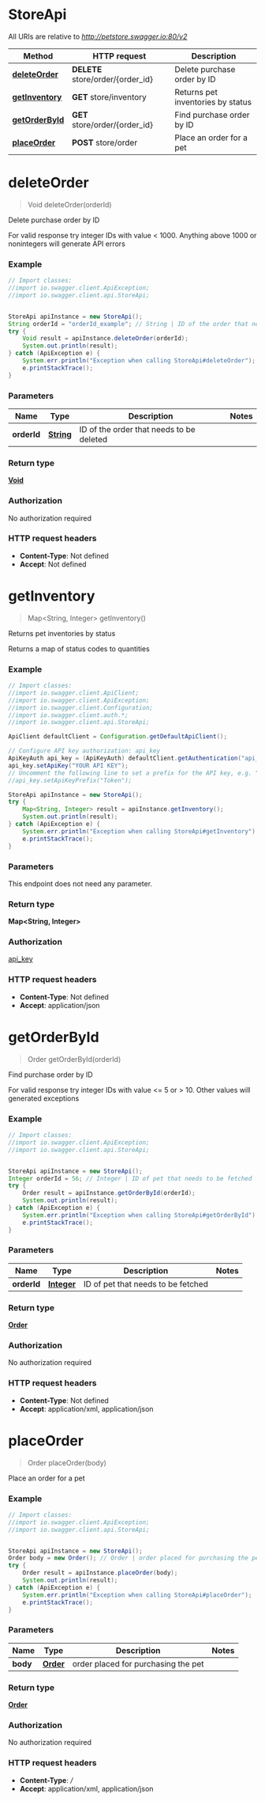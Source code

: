 # StoreApi

All URIs are relative to *http://petstore.swagger.io:80/v2*

Method | HTTP request | Description
------------- | ------------- | -------------
[**deleteOrder**](StoreApi.md#deleteOrder) | **DELETE** store/order/{order_id} | Delete purchase order by ID
[**getInventory**](StoreApi.md#getInventory) | **GET** store/inventory | Returns pet inventories by status
[**getOrderById**](StoreApi.md#getOrderById) | **GET** store/order/{order_id} | Find purchase order by ID
[**placeOrder**](StoreApi.md#placeOrder) | **POST** store/order | Place an order for a pet

<a name="deleteOrder"></a>
# **deleteOrder**
> Void deleteOrder(orderId)

Delete purchase order by ID

For valid response try integer IDs with value &lt; 1000. Anything above 1000 or nonintegers will generate API errors

### Example
```java
// Import classes:
//import io.swagger.client.ApiException;
//import io.swagger.client.api.StoreApi;


StoreApi apiInstance = new StoreApi();
String orderId = "orderId_example"; // String | ID of the order that needs to be deleted
try {
    Void result = apiInstance.deleteOrder(orderId);
    System.out.println(result);
} catch (ApiException e) {
    System.err.println("Exception when calling StoreApi#deleteOrder");
    e.printStackTrace();
}
```

### Parameters

Name | Type | Description  | Notes
------------- | ------------- | ------------- | -------------
 **orderId** | [**String**](.md)| ID of the order that needs to be deleted |

### Return type

[**Void**](.md)

### Authorization

No authorization required

### HTTP request headers

 - **Content-Type**: Not defined
 - **Accept**: Not defined

<a name="getInventory"></a>
# **getInventory**
> Map&lt;String, Integer&gt; getInventory()

Returns pet inventories by status

Returns a map of status codes to quantities

### Example
```java
// Import classes:
//import io.swagger.client.ApiClient;
//import io.swagger.client.ApiException;
//import io.swagger.client.Configuration;
//import io.swagger.client.auth.*;
//import io.swagger.client.api.StoreApi;

ApiClient defaultClient = Configuration.getDefaultApiClient();

// Configure API key authorization: api_key
ApiKeyAuth api_key = (ApiKeyAuth) defaultClient.getAuthentication("api_key");
api_key.setApiKey("YOUR API KEY");
// Uncomment the following line to set a prefix for the API key, e.g. "Token" (defaults to null)
//api_key.setApiKeyPrefix("Token");

StoreApi apiInstance = new StoreApi();
try {
    Map<String, Integer> result = apiInstance.getInventory();
    System.out.println(result);
} catch (ApiException e) {
    System.err.println("Exception when calling StoreApi#getInventory");
    e.printStackTrace();
}
```

### Parameters
This endpoint does not need any parameter.

### Return type

**Map&lt;String, Integer&gt;**

### Authorization

[api_key](../README.md#api_key)

### HTTP request headers

 - **Content-Type**: Not defined
 - **Accept**: application/json

<a name="getOrderById"></a>
# **getOrderById**
> Order getOrderById(orderId)

Find purchase order by ID

For valid response try integer IDs with value &lt;&#x3D; 5 or &gt; 10. Other values will generated exceptions

### Example
```java
// Import classes:
//import io.swagger.client.ApiException;
//import io.swagger.client.api.StoreApi;


StoreApi apiInstance = new StoreApi();
Integer orderId = 56; // Integer | ID of pet that needs to be fetched
try {
    Order result = apiInstance.getOrderById(orderId);
    System.out.println(result);
} catch (ApiException e) {
    System.err.println("Exception when calling StoreApi#getOrderById");
    e.printStackTrace();
}
```

### Parameters

Name | Type | Description  | Notes
------------- | ------------- | ------------- | -------------
 **orderId** | [**Integer**](.md)| ID of pet that needs to be fetched |

### Return type

[**Order**](Order.md)

### Authorization

No authorization required

### HTTP request headers

 - **Content-Type**: Not defined
 - **Accept**: application/xml, application/json

<a name="placeOrder"></a>
# **placeOrder**
> Order placeOrder(body)

Place an order for a pet

### Example
```java
// Import classes:
//import io.swagger.client.ApiException;
//import io.swagger.client.api.StoreApi;


StoreApi apiInstance = new StoreApi();
Order body = new Order(); // Order | order placed for purchasing the pet
try {
    Order result = apiInstance.placeOrder(body);
    System.out.println(result);
} catch (ApiException e) {
    System.err.println("Exception when calling StoreApi#placeOrder");
    e.printStackTrace();
}
```

### Parameters

Name | Type | Description  | Notes
------------- | ------------- | ------------- | -------------
 **body** | [**Order**](Order.md)| order placed for purchasing the pet |

### Return type

[**Order**](Order.md)

### Authorization

No authorization required

### HTTP request headers

 - **Content-Type**: */*
 - **Accept**: application/xml, application/json


